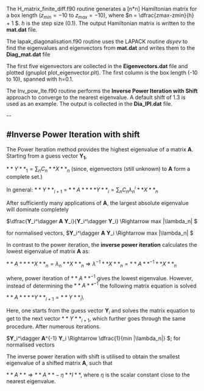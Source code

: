 The H_matrix_finite_diff.f90 routine generates a [n*n] Hamiltonian matrix for a box length ($z_{min}=-10$ to $z_{max}=-10$), where $n = \dfrac{zmax-zmin}{h} + 1 $. $h$ is the step size (0.1). The output Hamiltonian matrix is written to the **mat.dat** file.

The lapak_diagonalisation.f90 routine uses the LAPACK routine $dsyev$ to find the eigenvalues and eigenvectors from **mat.dat** and writes them to the **Diag_mat.dat** file

The first five eigenvectors are collected in the **Eigenvectors.dat** file and plotted (gnuplot plot_eigenvector.plt). The first column is the box length (-10 to 10), spanned with h=0.1.

The Inv_pow_Ite.f90 routine performs the **Inverse Power Iteration with Shift** approach to converge to the nearest eigenvalue. A default shift of 1.3 is used as an example. The output is collected in the **Dia_IPI.dat** file.

--


#Inverse Power Iteration with shift
---

The Power Iteration method provides the highest eigenvalue of a matrix **A**. Starting from a guess vector **Y$_1$**, 

$**Y**_1 = \sum_n C_n **X**_n$ (since, eigenvectors (still unknown) to **A** form a complete set.)

In general: $**Y**_{i+1}$ =  $**A** **Y**_i = \sum_n C_n \lambda_n^i **X**_n$ 

After sufficiently many applications of **A**, the largest absolute eigenvalue will dominate completely 

$\dfrac{**Y**_i^\dagger **A**  **Y**_i}{**Y**_i^\dagger **Y**_i} \Rightarrow max |\lambda_n| $

for normalised vectors, $**Y**_i^\dagger **A** **Y**_i \Rightarrow max |\lambda_n| $

In contrast to the power iteration, the **inverse power iteration** calculates the lowest eigenvalue of matrix **A** as: 

$**A** **X**_n = \lambda_n **X**_n  \Rightarrow \lambda^{-1}**X**_n = **A**^{-1} **X**_n$

where, power iteration of $**A**^{-1}$ gives the lowest eigenvalue. However, instead of determining the $**A**^{-1}$ the following matrix equation is solved 

$**A** **Y**_{i+1} = **Y**_i$\\

Here, one starts from the guess vector **Y**$_i$ and solves the matrix equation to get to the next vector $**Y**_{i+1}$, which further goes through the same procedure. After numerous iterations.

$**Y**_i^\dagger **A**^{-1} **Y**_i \Rightarrow \dfrac{1}{min |\lambda_n|} $; for normalised vectors 

The inverse power iteration with shift is utilised to obtain the smallest eigenvalue of a shifted matrix **A**, such that 

$**A** \Rightarrow **A** - \eta **I**$, where $\eta$ is the scalar constant close to the nearest eigenvalue.
